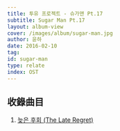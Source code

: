 ```yaml
---
title: 투유 프로젝트 - 슈가맨 Pt.17
subtitle: Sugar Man Pt.17
layout: album-view
cover: /images/album/sugar-man.jpg
author: 윤하
date: 2016-02-10
tag:
id: sugar-man
type: relate
index: OST
---
```


## 收錄曲目

1. [늦은 후회 (The Late Regret)](/sugar-man/the-late-regret/)
